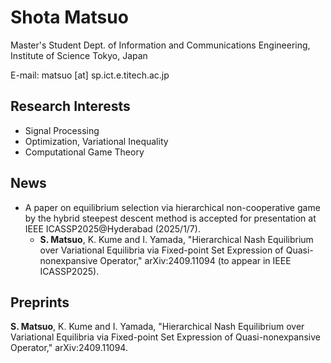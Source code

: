 # Shota Matsuo
Master's Student
Dept. of Information and Communications Engineering,
Institute of Science Tokyo, Japan

E-mail: matsuo [at] sp.ict.e.titech.ac.jp

## Research Interests
- Signal Processing
- Optimization, Variational Inequality
- Computational Game Theory

## News
- A paper on equilibrium selection via hierarchical non-cooperative game by the hybrid steepest descent method is accepted for presentation at IEEE ICASSP2025@Hyderabad (2025/1/7). 
  - **S. Matsuo**, K. Kume and I. Yamada, "Hierarchical Nash Equilibrium over Variational Equilibria via Fixed-point Set Expression of Quasi-nonexpansive Operator," arXiv:2409.11094 (to appear in IEEE ICASSP2025). 

## Preprints
**S. Matsuo**, K. Kume and I. Yamada, "Hierarchical Nash Equilibrium over Variational Equilibria via Fixed-point Set Expression of Quasi-nonexpansive Operator," arXiv:2409.11094. 

